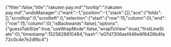 {"filter":false,"title":"rakuten pay.md","tooltip":"/rakuten pay.md","undoManager":{"mark":-1,"position":-1,"stack":[]},"ace":{"folds":[],"scrolltop":0,"scrollleft":0,"selection":{"start":{"row":15,"column":0},"end":{"row":15,"column":0},"isBackwards":false},"options":{"guessTabSize":true,"useWrapMode":false,"wrapToView":true},"firstLineState":0},"timestamp":1525828810484,"hash":"e07d7306aef446e6f8426b4fa72c0c4e7e2df6c4"}